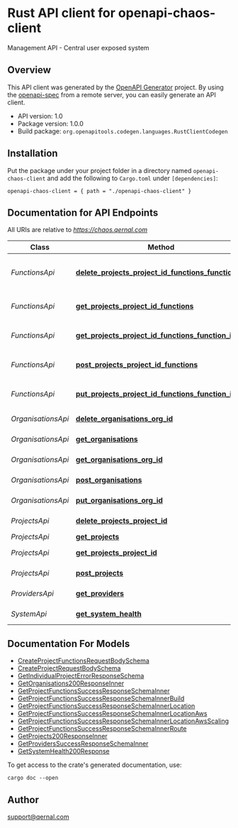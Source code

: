 # Rust API client for openapi-chaos-client

Management API - Central user exposed system


## Overview

This API client was generated by the [OpenAPI Generator](https://openapi-generator.tech) project.  By using the [openapi-spec](https://openapis.org) from a remote server, you can easily generate an API client.

- API version: 1.0
- Package version: 1.0.0
- Build package: `org.openapitools.codegen.languages.RustClientCodegen`

## Installation

Put the package under your project folder in a directory named `openapi-chaos-client` and add the following to `Cargo.toml` under `[dependencies]`:

```
openapi-chaos-client = { path = "./openapi-chaos-client" }
```

## Documentation for API Endpoints

All URIs are relative to *https://chaos.qernal.com*

Class | Method | HTTP request | Description
------------ | ------------- | ------------- | -------------
*FunctionsApi* | [**delete_projects_project_id_functions_function_id**](docs/FunctionsApi.md#delete_projects_project_id_functions_function_id) | **DELETE** /projects/{project-id}/functions/{function-id} | Delete function
*FunctionsApi* | [**get_projects_project_id_functions**](docs/FunctionsApi.md#get_projects_project_id_functions) | **GET** /projects/{project-id}/functions | Get all project functions
*FunctionsApi* | [**get_projects_project_id_functions_function_id**](docs/FunctionsApi.md#get_projects_project_id_functions_function_id) | **GET** /projects/{project-id}/functions/{function-id} | Get function
*FunctionsApi* | [**post_projects_project_id_functions**](docs/FunctionsApi.md#post_projects_project_id_functions) | **POST** /projects/{project-id}/functions | Create function
*FunctionsApi* | [**put_projects_project_id_functions_function_id**](docs/FunctionsApi.md#put_projects_project_id_functions_function_id) | **PUT** /projects/{project-id}/functions/{function-id} | Update function
*OrganisationsApi* | [**delete_organisations_org_id**](docs/OrganisationsApi.md#delete_organisations_org_id) | **DELETE** /organisations/{org-id} | Delete organisation
*OrganisationsApi* | [**get_organisations**](docs/OrganisationsApi.md#get_organisations) | **GET** /organisations | Get all organisations
*OrganisationsApi* | [**get_organisations_org_id**](docs/OrganisationsApi.md#get_organisations_org_id) | **GET** /organisations/{org-id} | Get organisation
*OrganisationsApi* | [**post_organisations**](docs/OrganisationsApi.md#post_organisations) | **POST** /organisations | Create organisation
*OrganisationsApi* | [**put_organisations_org_id**](docs/OrganisationsApi.md#put_organisations_org_id) | **PUT** /organisations/{org-id} | Update organisation
*ProjectsApi* | [**delete_projects_project_id**](docs/ProjectsApi.md#delete_projects_project_id) | **DELETE** /projects/{project-id} | Delete project
*ProjectsApi* | [**get_projects**](docs/ProjectsApi.md#get_projects) | **GET** /projects | Get projects
*ProjectsApi* | [**get_projects_project_id**](docs/ProjectsApi.md#get_projects_project_id) | **GET** /projects/{project-id} | Get project
*ProjectsApi* | [**post_projects**](docs/ProjectsApi.md#post_projects) | **POST** /projects | Create project
*ProvidersApi* | [**get_providers**](docs/ProvidersApi.md#get_providers) | **GET** /providers | Get available providers
*SystemApi* | [**get_system_health**](docs/SystemApi.md#get_system_health) | **GET** /system/health | System Health


## Documentation For Models

 - [CreateProjectFunctionsRequestBodySchema](docs/CreateProjectFunctionsRequestBodySchema.md)
 - [CreateProjectRequestBodySchema](docs/CreateProjectRequestBodySchema.md)
 - [GetIndividualProjectErrorResponseSchema](docs/GetIndividualProjectErrorResponseSchema.md)
 - [GetOrganisations200ResponseInner](docs/GetOrganisations200ResponseInner.md)
 - [GetProjectFunctionsSuccessResponseSchemaInner](docs/GetProjectFunctionsSuccessResponseSchemaInner.md)
 - [GetProjectFunctionsSuccessResponseSchemaInnerBuild](docs/GetProjectFunctionsSuccessResponseSchemaInnerBuild.md)
 - [GetProjectFunctionsSuccessResponseSchemaInnerLocation](docs/GetProjectFunctionsSuccessResponseSchemaInnerLocation.md)
 - [GetProjectFunctionsSuccessResponseSchemaInnerLocationAws](docs/GetProjectFunctionsSuccessResponseSchemaInnerLocationAws.md)
 - [GetProjectFunctionsSuccessResponseSchemaInnerLocationAwsScaling](docs/GetProjectFunctionsSuccessResponseSchemaInnerLocationAwsScaling.md)
 - [GetProjectFunctionsSuccessResponseSchemaInnerRoute](docs/GetProjectFunctionsSuccessResponseSchemaInnerRoute.md)
 - [GetProjects200ResponseInner](docs/GetProjects200ResponseInner.md)
 - [GetProvidersSuccessResponseSchemaInner](docs/GetProvidersSuccessResponseSchemaInner.md)
 - [GetSystemHealth200Response](docs/GetSystemHealth200Response.md)


To get access to the crate's generated documentation, use:

```
cargo doc --open
```

## Author

support@qernal.com


